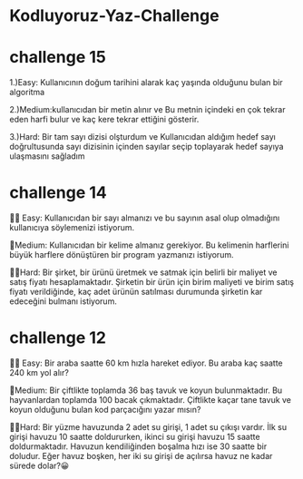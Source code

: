 # Kodluyoruz-Yaz-Challenge
# challenge 15
1.)Easy: Kullanıcının doğum tarihini alarak kaç yaşında olduğunu bulan bir algoritma

2.)Medium:kullanıcıdan bir metin alınır ve Bu metnin içindeki en çok tekrar eden harfi bulur ve kaç kere tekrar ettiğini gösterir.

3.)Hard: Bir tam sayı dizisi olşturdum ve  Kullanıcıdan aldığım hedef sayı doğrultusunda sayı dizisinin içinden sayılar seçip toplayarak hedef sayıya ulaşmasını sağladım

# challenge 14
🙌🏼 Easy: Kullanıcıdan bir sayı almanızı ve bu sayının asal olup olmadığını kullanıcıya söylemenizi istiyorum. 

🌟Medium: Kullanıcıdan bir kelime almanız gerekiyor. Bu kelimenin harflerini büyük harflere dönüştüren bir program yazmanızı istiyorum. 

💪🏻Hard: Bir şirket, bir ürünü üretmek ve satmak için belirli bir maliyet ve satış fiyatı hesaplamaktadır. Şirketin bir ürün için birim maliyeti ve birim satış fiyatı verildiğinde, kaç adet ürünün satılması durumunda şirketin kar edeceğini bulmanı istiyorum.

# challenge 12
🙌🏼 Easy: Bir araba saatte 60 km hızla hareket ediyor. Bu araba kaç saatte 240 km yol alır?

🌟Medium:  Bir çiftlikte toplamda 36 baş tavuk ve koyun bulunmaktadır. Bu hayvanlardan toplamda 100 bacak çıkmaktadır. Çiftlikte kaçar tane tavuk ve koyun olduğunu bulan kod parçacığını yazar mısın?

💪🏻Hard: Bir yüzme havuzunda 2 adet su girişi, 1 adet su çıkışı vardır. İlk su girişi havuzu 10 saatte doldururken, ikinci su girişi havuzu 15 saatte doldurmaktadır. Havuzun kendiliğinden boşalma hızı ise 30 saatte bir doludur. Eğer havuz boşken, her iki su girişi de açılırsa havuz ne kadar sürede dolar?😀

